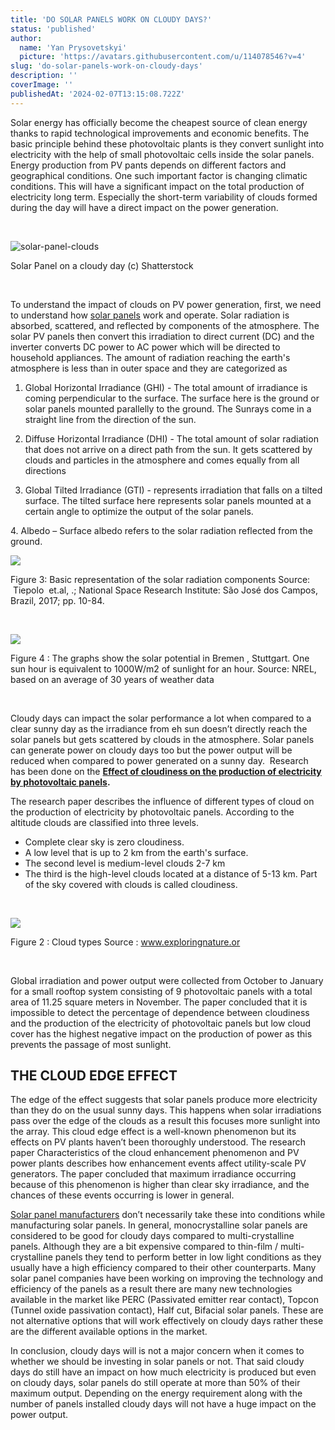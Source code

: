 ```yaml
---
title: 'DO SOLAR PANELS WORK ON CLOUDY DAYS?'
status: 'published'
author:
  name: 'Yan Prysovetskyi'
  picture: 'https://avatars.githubusercontent.com/u/114078546?v=4'
slug: 'do-solar-panels-work-on-cloudy-days'
description: ''
coverImage: ''
publishedAt: '2024-02-07T13:15:08.722Z'
---
```


Solar energy has officially become the cheapest source of clean energy thanks to rapid technological improvements and economic benefits. The basic principle behind these photovoltaic plants is they convert sunlight into electricity with the help of small photovoltaic cells inside the solar panels. Energy production from PV pants depends on different factors and geographical conditions. One such important factor is changing climatic conditions. This will have a significant impact on the total production of electricity long term. Especially the short-term variability of clouds formed during the day will have a direct impact on the power generation.

 

![solar-panel-clouds](https://ae-solar.com/wp-content/uploads/2022/05/Picture-1.png)

Solar Panel on a cloudy day (c) Shatterstock

 

To understand the impact of clouds on PV power generation, first, we need to understand how [solar panels](https://ae-solar.com/) work and operate. Solar radiation is absorbed, scattered, and reflected by components of the atmosphere. The solar PV panels then convert this irradiation to direct current (DC) and the inverter converts DC power to AC power which will be directed to household appliances. The amount of radiation reaching the earth's atmosphere is less than in outer space and they are categorized as

1. Global Horizontal Irradiance (GHI) - The total amount of irradiance is coming perpendicular to the surface. The surface here is the ground or solar panels mounted parallelly to the ground. The Sunrays come in a straight line from the direction of the sun.


1. Diffuse Horizontal Irradiance (DHI) - The total amount of solar radiation that does not arrive on a direct path from the sun. It gets scattered by clouds and particles in the atmosphere and comes equally from all directions
2. Global Tilted Irradiance (GTI) - represents irradiation that falls on a tilted surface. The tilted surface here represents solar panels mounted at a certain angle to optimize the output of the solar panels.

4\. Albedo – Surface albedo refers to the solar radiation reflected from the ground.

![](https://ae-solar.com/wp-content/uploads/2022/05/Picture-2.png)

Figure 3: Basic representation of the solar radiation components Source:  Tiepolo  et.al, .; National Space Research Institute: São José dos Campos, Brazil, 2017; pp. 10-84.

 

![](https://ae-solar.com/wp-content/uploads/2022/05/Picture-1-1.png)

Figure 4 : The graphs show the solar potential in Bremen , Stuttgart. One sun hour is equivalent to 1000W/m2 ­­of sunlight for an hour. Source: NREL, based on an average of 30 years of weather data

 

Cloudy days can impact the solar performance a lot when compared to a clear sunny day as the irradiance from eh sun doesn’t directly reach the solar panels but gets scattered by clouds in the atmosphere. Solar panels can generate power on cloudy days too but the power output will be reduced when compared to power generated on a sunny day.  Research has been done on the [**Effect of cloudiness on the production of electricity by photovoltaic panels**](https://core.ac.uk/download/pdf/97494428.pdf)**.**

The research paper describes the influence of different types of cloud on the production of electricity by photovoltaic panels. According to the altitude clouds are classified into three levels.

- Complete clear sky is zero cloudiness.
- A low level that is up to 2 km from the earth's surface.
- The second level is medium-level clouds 2-7 km
- The third is the high-level clouds located at a distance of 5-13 km. Part of the sky covered with clouds is called cloudiness.

 

![](https://ae-solar.com/wp-content/uploads/2022/05/Picture-4.png)

Figure 2 : Cloud types Source : www.exploringnature.or

 

Global irradiation and power output were collected from October to January for a small rooftop system consisting of 9 photovoltaic panels with a total area of 11.25 square meters in November. The paper concluded that it is impossible to detect the percentage of dependence between cloudiness and the production of the electricity of photovoltaic panels but low cloud cover has the highest negative impact on the production of power as this prevents the passage of most sunlight.

## 

## **THE CLOUD EDGE EFFECT**

The edge of the effect suggests that solar panels produce more electricity than they do on the usual sunny days. This happens when solar irradiations pass over the edge of the clouds as a result this focuses more sunlight into the array. This cloud edge effect is a well-known phenomenon but its effects on PV plants haven’t been thoroughly understood. The research paper Characteristics of the cloud enhancement phenomenon and PV power plants describes how enhancement events affect utility-scale PV generators. The paper concluded that maximum irradiance occurring because of this phenomenon is higher than clear sky irradiance, and the chances of these events occurring is lower in general.

[Solar panel manufacturers](https://ae-solar.com/) don’t necessarily take these into conditions while manufacturing solar panels. In general, monocrystalline solar panels are considered to be good for cloudy days compared to multi-crystalline panels. Although they are a bit expensive compared to thin-film / multi-crystalline panels they tend to perform better in low light conditions as they usually have a high efficiency compared to their other counterparts. Many solar panel companies have been working on improving the technology and efficiency of the panels as a result there are many new technologies available in the market like PERC (Passivated emitter rear contact), Topcon (Tunnel oxide passivation contact), Half cut, Bifacial solar panels. These are not alternative options that will work effectively on cloudy days rather these are the different available options in the market.

In conclusion, cloudy days will is not a major concern when it comes to whether we should be investing in solar panels or not. That said cloudy days do still have an impact on how much electricity is produced but even on cloudy days, solar panels do still operate at more than 50% of their maximum output. Depending on the energy requirement along with the number of panels installed cloudy days will not have a huge impact on the power output.